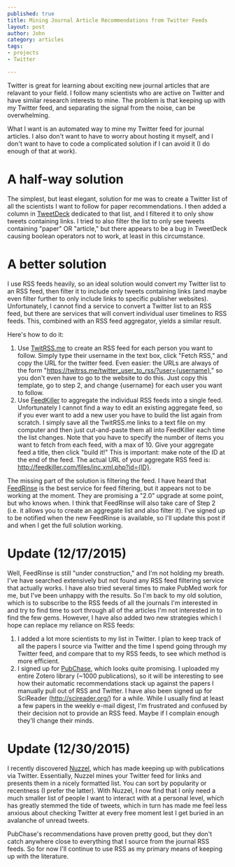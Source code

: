 ```yaml
--- 
published: true
title: Mining Journal Article Recommendations from Twitter Feeds
layout: post
author: John
category: articles
tags: 
- projects
- Twitter

---
```


Twitter is great for learning about exciting new journal articles that are relavant to your field. I follow many scientists who are active on Twitter and have similar research interests to mine. The problem is that keeping up with my Twitter feed, and separating the signal from the noise, can be overwhelming. 

What I want is an automated way to mine my Twitter feed for journal articles. I also don't want to have to worry about hosting it myself, and I don't want to have to code a complicated solution if I can avoid it (I do enough of that at work). 

# A half-way solution

The simplest, but least elegant, solution for me was to create a Twitter list of all the scientists I want to follow for paper recommendations. I then added a column in [TweetDeck](https://tweetdeck.twitter.com) dedicated to that list, and I filtered it to only show tweets containing links. I tried to also filter the list to only see tweets containing "paper" OR "article," but there appears to be a bug in TweetDeck causing boolean operators not to work, at least in this circumstance.

# A better solution

I use RSS feeds heavily, so an ideal solution would convert my Twitter list to an RSS feed, then filter it to include only tweets containing links (and maybe even filter further to only include links to specific publisher websites). Unfortunately, I cannot find a service to convert a Twitter list to an RSS feed, but there are services that will convert individual user timelines to RSS feeds. This, combined with an RSS feed aggregator, yields a similar result.

Here's how to do it:

1. Use [TwitRSS.me](https://twitrss.me/) to create an RSS feed for each person you want to follow. Simply type their username in the text box, click "Fetch RSS," and copy the URL for the twitter feed. Even easier: the URLs are always of the form "https://twitrss.me/twitter_user_to_rss/?user={username}," so you don't even have to go to the website to do this. Just copy this template, go to step 2, and change {username} for each user you want to follow.
2. Use [FeedKiller](http://feedkiller.com/) to aggregate the individual RSS feeds into a single feed. Unfortunately I cannot find a way to edit an existing aggregate feed, so if you ever want to add a new user you have to build the list again from scratch. I simply save all the TwitRSS.me links to a text file on my computer and then just cut-and-paste them all into FeedKiller each time the list changes. Note that you have to specify the number of items you want to fetch from each feed, with a max of 10. Give your aggregate feed a title, then click "build it!" This is important: make note of the ID at the end of the feed. The actual URL of your aggregate RSS feed is: http://feedkiller.com/files/inc.xml.php?id={ID}.

The missing part of the solution is filtering the feed. I have heard that [FeedRinse](http://www.feedrinse.com/) is the best service for feed filtering, but it appears not to be working at the moment. They are promising a "2.0" upgrade at some point, but who knows when. I think that FeedRinse will also take care of Step 2 (i.e. it allows you to create an aggregate list and also filter it). I've signed up to be notified when the new FeedRinse is available, so I'll update this post if and when I get the full solution working.

# Update (12/17/2015)

Well, FeedRinse is still "under construction," and I'm not holding my breath. I've have searched extensively but not found any RSS feed filtering service that actually works. I have also tried several times to make PubMed work for me, but I've been unhappy with the results. So I'm back to my old solution, which is to subscribe to the RSS feeds of all the journals I'm interested in and try to find time to sort through all of the articles I'm not interested in to find the few gems. However, I have also added two new strategies which I hope can replace my reliance on RSS feeds:

1. I added a lot more scientists to my list in Twitter. I plan to keep track of all the papers I source via Twitter and the time I spend going through my Twitter feed, and compare that to my RSS feeds, to see which method is more efficient.
2. I signed up for [PubChase](https://www.pubchase.com/), which looks quite promising. I uploaded my entire Zotero library (~1000 publications), so it will be interesting to see how their automatic recommendations stack up against the papers I manually pull out of RSS and Twitter. I have also been signed up for SciReader (http://scireader.org/) for a while. While I usually find at least a few papers in the weekly e-mail digest, I'm frustrated and confused by their decision not to provide an RSS feed. Maybe if I complain enough they'll change their minds.

# Update (12/30/2015)

I recently discovered [Nuzzel](http://nuzzel.com/), which has made keeping up with publications via Twitter. Essentially, Nuzzel mines your Twitter feed for links and presents them in a nicely formatted list. You can sort by popularity or recentness (I prefer the latter). With Nuzzel, I now find that I only need a much smaller list of people I want to interact with at a personal level, which has greatly stemmed the tide of tweets, which in turn has made me feel less anxious about checking Twitter at every free moment lest I get buried in an avalanche of unread tweets.

PubChase's recommendations have proven pretty good, but they don't catch anywhere close to everything that I source from the journal RSS feeds. So for now I'll continue to use RSS as my primary means of keeping up with the literature.
